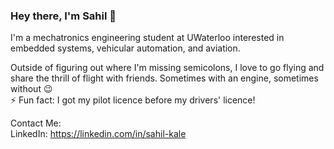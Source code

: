 ### Hey there, I'm Sahil 👋

I'm a mechatronics engineering student at UWaterloo interested in embedded systems, vehicular automation, and aviation.

Outside of figuring out where I'm missing semicolons, I love to go flying and share the thrill of flight with friends. Sometimes with an engine, sometimes without 😉<br/>
⚡ Fun fact: I got my pilot licence before my drivers' licence!

Contact Me:<br/> 
LinkedIn: https://linkedin.com/in/sahil-kale
